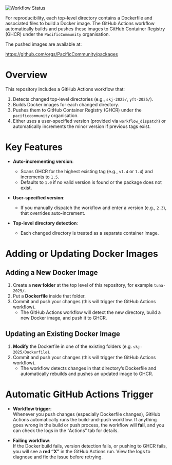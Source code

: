 ![Workflow Status](https://github.com/PacificCommunity/ofp-sam-docker-images/actions/workflows/build-and-push.yml/badge.svg)

For reproducibility, each top-level directory contains a Dockerfile and associated files to build a Docker image. The GitHub Actions workflow automatically builds and pushes these images to GitHub Container Registry (GHCR) under the `PacificCommunity` organisation.

The pushed images are available at:

https://github.com/orgs/PacificCommunity/packages

# Overview

This repository includes a GitHub Actions workflow that:

1. Detects changed top-level directories (e.g., `skj-2025/`, `yft-2025/`).
2. Builds Docker images for each changed directory.
3. Pushes them to GitHub Container Registry (GHCR) under the `pacificcommunity` organisation.
4. Either uses a user-specified version (provided via `workflow_dispatch`) or automatically increments the minor version if previous tags exist.

# Key Features

- **Auto-incrementing version**:
  - Scans GHCR for the highest existing tag (e.g., `v1.4` or `1.4`) and increments to `1.5`.
  - Defaults to `1.0` if no valid version is found or the package does not exist.

- **User-specified version**:
  - If you manually dispatch the workflow and enter a version (e.g., `2.3`), that overrides auto-increment.

- **Top-level directory detection**:
  - Each changed directory is treated as a separate container image.

# Adding or Updating Docker Images

## Adding a New Docker Image

1. Create a **new folder** at the top level of this repository, for example `tuna-2025/`.
2. Put a **Dockerfile** inside that folder.
3. Commit and push your changes (this will trigger the GitHub Actions workflow). 
   - The GitHub Actions workflow will detect the new directory, build a new Docker image, and push it to GHCR.

## Updating an Existing Docker Image

1. **Modify** the Dockerfile in one of the existing folders (e.g. `skj-2025/Dockerfile`).
2. Commit and push your changes  (this will trigger the GitHub Actions workflow).   
   - The workflow detects changes in that directory’s Dockerfile and automatically rebuilds and pushes an updated image to GHCR.

# Automatic GitHub Actions Trigger

- **Workflow trigger**:  
  Whenever you push changes (especially Dockerfile changes), GitHub Actions automatically runs the build-and-push workflow. If anything goes wrong in the build or push process, the workflow will **fail**, and you can check the logs in the “Actions” tab for details.

- **Failing workflow**:  
  If the Docker build fails, version detection fails, or pushing to GHCR fails, you will see a **red “X”** in the GitHub Actions run. View the logs to diagnose and fix the issue before retrying.
